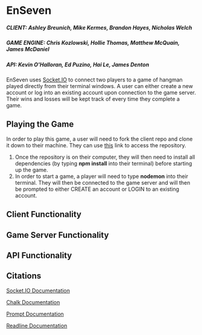 # EnSeven 

##### CLIENT: Ashley Breunich, Mike Kermes, Brandon Hayes, Nicholas Welch
##### GAME ENGINE: Chris Kozlowski, Hollie Thomas, Matthew McQuain, James McDaniel
##### API: Kevin O'Halloran, Ed Puzino, Hai Le, James Denton

EnSeven uses [Socket.IO](https://socket.io/docs/) to connect two players to a game of hangman played directly from their terminal windows. A user can either create a new account or log into an existing account upon connection to the game server. Their wins and losses will be kept track of every time they complete a game. 

## Playing the Game

In order to play this game, a user will need to fork the client repo and clone it down to their machine. They can use [this](https://github.com/EnSeven/client) link to access the repository. 

1. Once the repository is on their computer, they will then need to install all dependencies (by typing **npm install** into their terminal) before starting up the game.
2. In order to start a game, a player will need to type **nodemon** into their terminal. They will then be connected to the game server and will then be prompted to either CREATE an account or LOGIN to an existing account. 

## Client Functionality

## Game Server Functionality

## API Functionality

## Citations
[Socket.IO Documentation](https://socket.io/docs/)

[Chalk Documentation](https://www.npmjs.com/package/chalk)

[Prompt Documentation](https://www.npmjs.com/package/prompt)

[Readline Documentation](https://nodejs.org/api/readline.html)